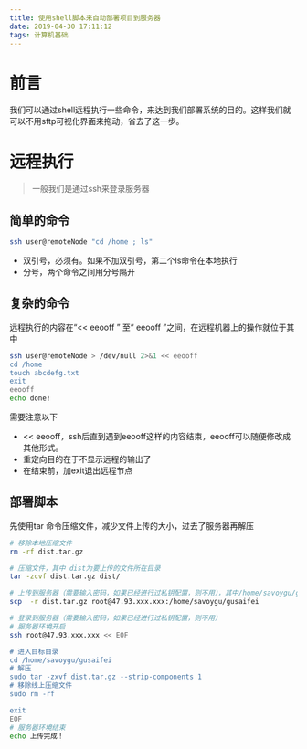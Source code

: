 ```yaml
---
title: 使用shell脚本来自动部署项目到服务器
date: 2019-04-30 17:11:12
tags: 计算机基础
---
```


# 前言

我们可以通过shell远程执行一些命令，来达到我们部署系统的目的。这样我们就可以不用sftp可视化界面来拖动，省去了这一步。

# 远程执行

> 一般我们是通过ssh来登录服务器

## 简单的命令

```bash
ssh user@remoteNode "cd /home ; ls"
```
- 双引号，必须有。如果不加双引号，第二个ls命令在本地执行
- 分号，两个命令之间用分号隔开

## 复杂的命令

远程执行的内容在“<< eeooff ” 至“ eeooff ”之间，在远程机器上的操作就位于其中

```bash
ssh user@remoteNode > /dev/null 2>&1 << eeooff
cd /home
touch abcdefg.txt
exit
eeooff
echo done!
```
需要注意以下

- << eeooff，ssh后直到遇到eeooff这样的内容结束，eeooff可以随便修改成其他形式。
- 重定向目的在于不显示远程的输出了
- 在结束前，加exit退出远程节点

## 部署脚本

先使用tar 命令压缩文件，减少文件上传的大小，过去了服务器再解压

```bash
# 移除本地压缩文件
rm -rf dist.tar.gz

# 压缩文件，其中 dist为要上传的文件所在目录
tar -zcvf dist.tar.gz dist/

# 上传到服务器（需要输入密码，如果已经进行过私钥配置，则不用），其中/home/savoygu/gusaifei 为上传文件所在目录
scp  -r dist.tar.gz root@47.93.xxx.xxx:/home/savoygu/gusaifei

# 登录到服务器（需要输入密码，如果已经进行过私钥配置，则不用）
# 服务器环境开启
ssh root@47.93.xxx.xxx << EOF

# 进入目标目录
cd /home/savoygu/gusaifei
# 解压
sudo tar -zxvf dist.tar.gz --strip-components 1
# 移除线上压缩文件
sudo rm -rf 

exit
EOF
# 服务器环境结束
echo 上传完成！
```